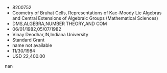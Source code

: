 
* 8200752
* Geometry of Bruhat Cells, Representations of Kac-Moody Lie Algebras and Central Extensions of Algebraic Groups (Mathematical Sciences)
* DMS,ALGEBRA,NUMBER THEORY,AND COM
* 06/01/1982,05/07/1982
* Vinay Deodhar,IN,Indiana University
* Standard Grant
*   name not available
* 11/30/1984
* USD 22,400.00

nan
